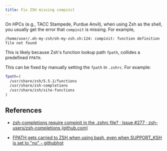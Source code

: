 ```yaml
---
title: Fix ZSH missing compinit
---
```


On HPCs (e.g., TACC Stampede, Purdue Anvil), when using Zsh as the shell, you usually get the error that `compinit` is missing. For example,

```
/home/user/.oh-my-zsh/oh-my-zsh.sh:124: compinit: function definition file not found
```

This is likely because Zsh's function lookup path `fpath`, collides a predefined `FPATH`.

This can be fixed by manually setting the `fpath` in `.zshrc`. For example:

```zsh
fpath=(
  /usr/share/zsh/5.5.1/functions
  /usr/share/zsh-completions
  /usr/share/zsh/site-functions
)
```

## References

- [zsh-completions require compinit in the .zshrc file? · Issue #277 · zsh-users/zsh-completions (github.com)](https://github.com/zsh-users/zsh-completions/issues/277)

- [FPATH gets carried to ZSH when using bash, even when SUPPORT_KSH is set to "no" - githubhot](https://githubhot.com/repo/TACC/Lmod/issues/555)